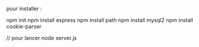 pour installer : 

npm init
npm install express
npm install path
npm install mysql2
npm install cookie-parser

// pour lancer
node server.js
